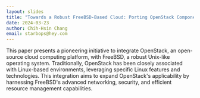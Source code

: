 ```yaml
---
layout: slides
title: "Towards a Robust FreeBSD-Based Cloud: Porting OpenStack Components"
date: 2024-03-23
author: Chih-Hsin Chang
email: starbops@hey.com
---
```


This paper presents a pioneering initiative to integrate OpenStack, an
open-source cloud computing platform, with FreeBSD, a robust Unix-like operating
system. Traditionally, OpenStack has been closely associated with Linux-based
environments, leveraging specific Linux features and technologies. This
integration aims to expand OpenStack's applicability by harnessing FreeBSD's
advanced networking, security, and efficient resource management capabilities.
